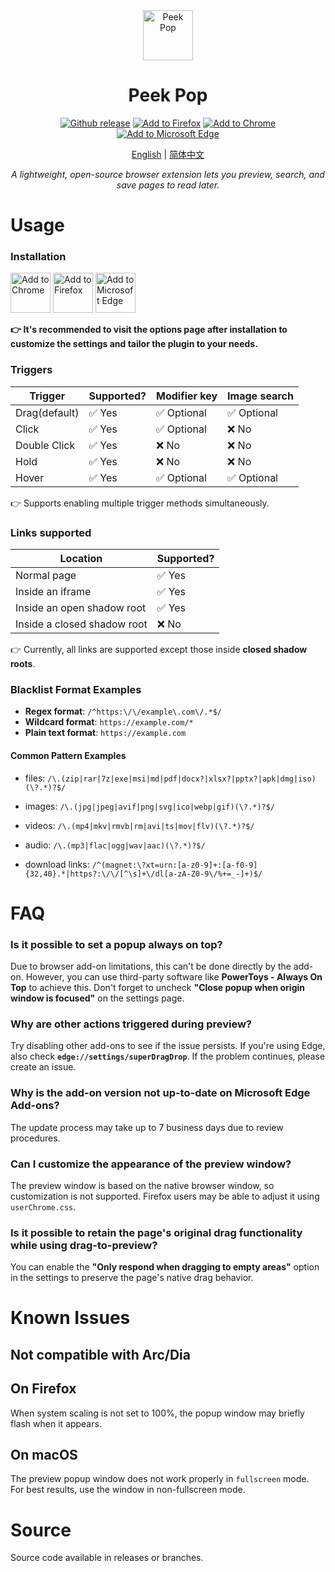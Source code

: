 
<div align="center"><img src="https://github.com/user-attachments/assets/bb1c45bc-3ef9-49cc-a3ab-5a7348daaabc" alt="Peek Pop"  style="height: 80px; width: 80px;">
</div>
<h1 align="center">Peek Pop</h1>

<div align="center">
<a href="https://github.com/u-Sir/peek-pop/releases/latest"><img src="https://img.shields.io/github/v/release/u-Sir/peek-pop?label=Github&logo=github&display_name=release&link=https%3A%2F%2Fgithub.com%2Fu-Sir%2Fpeek-pop%2Freleases&link=https%3A%2F%2Fgithub.com%2Fu-Sir%2Fpeek-pop%2Freleases" alt="Github release" /></a> <a href="https://addons.mozilla.org/firefox/addon/peek_pop"><img src="https://img.shields.io/amo/v/peek_pop.svg?label=Firefox&logo=firefoxbrowser" alt="Add to Firefox"/></a> <a href="https://chrome.google.com/webstore/detail/fjllepdpgikphekgbinhpdkalliiejdh"><img src="https://img.shields.io/chrome-web-store/v/fjllepdpgikphekgbinhpdkalliiejdh.svg?label=Chrome&logo=googlechrome" alt="Add to Chrome" /></a> <a href="https://microsoftedge.microsoft.com/addons/detail/ecpgdeolbpelhdjcplojlpdmfppjljop"><img src="https://img.shields.io/badge/dynamic/json?label=Edge&prefix=v&query=%24.version&url=https%3A%2F%2Fmicrosoftedge.microsoft.com%2Faddons%2Fgetproductdetailsbycrxid%2Fecpgdeolbpelhdjcplojlpdmfppjljop" alt="Add to Microsoft Edge" /></a> 
</div>

<p align="center">
<a href="https://github.com/u-Sir/peek-pop">English</a> |
<a href="https://github.com/u-Sir/peek-pop/blob/main/docs/README-chs.md">简体中文</a> 
</p>

<p align="center"><i>
A lightweight, open-source browser extension lets you preview, search, and save pages to read later.
</i></p>

# Usage

### Installation

<div align="left">
<a href="https://chrome.google.com/webstore/detail/fjllepdpgikphekgbinhpdkalliiejdh"><img src="https://user-images.githubusercontent.com/72879799/229783871-ec49dba0-5c17-411b-892a-6ba0abee3fe7.svg" alt="Add to Chrome" height="64px"/></a> <a href="https://addons.mozilla.org/firefox/addon/peek_pop"><img src="https://user-images.githubusercontent.com/72879799/229780855-df16725a-f232-478d-99c2-052344601626.svg" alt="Add to Firefox" height="64px"/></a> <a href="https://microsoftedge.microsoft.com/addons/detail/ecpgdeolbpelhdjcplojlpdmfppjljop"><img src="https://user-images.githubusercontent.com/72879799/229780863-e60a44cd-a768-47d8-9755-c46075c3751b.svg" alt="Add to Microsoft Edge" height="64px"/></a>
</div>

**👉 It's recommended to visit the options page after installation to customize the settings and tailor the plugin to your needs.**

### Triggers

| Trigger                | Supported? | Modifier key  | Image search  |
|--------------------------|------------|--------------------------|------------|
| Drag(default)             | ✅ Yes | ✅ Optional | ✅ Optional |
| Click        | ✅ Yes | ✅ Optional | ❌ No |
| Double Click        | ✅ Yes     | ❌ No   | ❌ No   |
| Hold        | ✅ Yes     | ❌ No   | ❌ No   |
| Hover | ✅ Yes | ✅ Optional | ✅ Optional |

👉 Supports enabling multiple trigger methods simultaneously.


### Links supported

| Location                | Supported? |
|--------------------------|------------|
| Normal page             | ✅ Yes     |
| Inside an iframe        | ✅ Yes     |
| Inside an open shadow root | ✅ Yes  |
| Inside a closed shadow root | ❌ No   |

👉 Currently, all links are supported except those inside **closed shadow roots**.

### Blacklist Format Examples

- **Regex format**: `/^https:\/\/example\.com\/.*$/`
- **Wildcard format**: `https://example.com/*`
- **Plain text format**: `https://example.com`

#### Common Pattern Examples
- files: 
`/\.(zip|rar|7z|exe|msi|md|pdf|docx?|xlsx?|pptx?|apk|dmg|iso)(\?.*)?$/`


- images: 
`/\.(jpg|jpeg|avif|png|svg|ico|webp|gif)(\?.*)?$/`


- videos: 
`/\.(mp4|mkv|rmvb|rm|avi|ts|mov|flv)(\?.*)?$/`

- audio: 
`/\.(mp3|flac|ogg|wav|aac)(\?.*)?$/`

- download links: 
`/^(magnet:\?xt=urn:[a-z0-9]+:[a-f0-9]{32,40}.*|https?:\/\/[^\s]+\/dl[a-zA-Z0-9\/%+=_-]+)$/`

# FAQ

### Is it possible to set a popup always on top?  
Due to browser add-on limitations, this can't be done directly by the add-on. However, you can use third-party software like **PowerToys - Always On Top** to achieve this. Don't forget to uncheck **"Close popup when origin window is focused"** on the settings page.

### Why are other actions triggered during preview?  
Try disabling other add-ons to see if the issue persists. If you're using Edge, also check **`edge://settings/superDragDrop`**. If the problem continues, please create an issue.

### Why is the add-on version not up-to-date on Microsoft Edge Add-ons?
The update process may take up to 7 business days due to review procedures.

### Can I customize the appearance of the preview window?  
The preview window is based on the native browser window, so customization is not supported. Firefox users may be able to adjust it using `userChrome.css`.

### Is it possible to retain the page's original drag functionality while using drag-to-preview?  
You can enable the **"Only respond when dragging to empty areas"** option in the settings to preserve the page's native drag behavior.


# Known Issues

## Not compatible with Arc/Dia

## On Firefox
When system scaling is not set to 100%, the popup window may briefly flash when it appears.

## On macOS
The preview popup window does not work properly in `fullscreen` mode.  
For best results, use the window in non-fullscreen mode.

# Source
Source code available in releases or branches.
